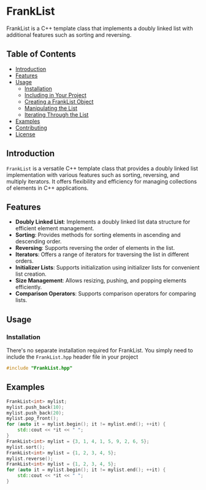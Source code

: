 # FrankList

FrankList is a C++ template class that implements a doubly linked list with additional features such as sorting and reversing.

## Table of Contents

- [Introduction](#introduction)
- [Features](#features)
- [Usage](#usage)
  - [Installation](#installation)
  - [Including in Your Project](#including-in-your-project)
  - [Creating a FrankList Object](#creating-a-franklist-object)
  - [Manipulating the List](#manipulating-the-list)
  - [Iterating Through the List](#iterating-through-the-list)
- [Examples](#examples)
- [Contributing](#contributing)
- [License](#license)

## Introduction

`FrankList` is a versatile C++ template class that provides a doubly linked list implementation with various features such as sorting, reversing, and multiply iterators. 
 It offers flexibility and efficiency for managing collections of elements in C++ applications.

## Features

- **Doubly Linked List**: Implements a doubly linked list data structure for efficient element management.
- **Sorting**: Provides methods for sorting elements in ascending and descending order.
- **Reversing**: Supports reversing the order of elements in the list.
- **Iterators**: Offers a range of iterators for traversing the list in different orders.
- **Initializer Lists**: Supports initialization using initializer lists for convenient list creation.
- **Size Management**: Allows resizing, pushing, and popping elements efficiently.
- **Comparison Operators**: Supports comparison operators for comparing lists.

## Usage

### Installation

There's no separate installation required for FrankList. You simply need to include the `FrankList.hpp` header file in your project

```cpp
#include "FrankList.hpp"
```
## Examples
```cpp
FrankList<int> mylist;
mylist.push_back(10);
mylist.push_back(20);
mylist.pop_front();
for (auto it = mylist.begin(); it != mylist.end(); ++it) {
    std::cout << *it << " ";
}
FrankList<int> mylist = {3, 1, 4, 1, 5, 9, 2, 6, 5};
mylist.sort();
FrankList<int> mylist = {1, 2, 3, 4, 5};
mylist.reverse();
FrankList<int> mylist = {1, 2, 3, 4, 5};
for (auto it = mylist.begin(); it != mylist.end(); ++it) {
    std::cout << *it << " ";
}
```
